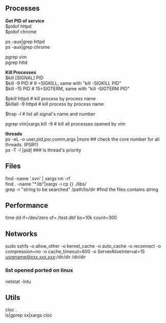 ## Processes
  **Get PID of service**  
  $pidof httpd  
  $pidof chrome  
  
  ps -aux|grep httpd  
  ps -aux|grep chrome  
  
  pgrep vim  
  pgrep httd  
  
  **Kill Processes**  
  $kill [SIGNAL] PID  
  $kill -9 PID  # 9 =SIGKILL, same with "kill -SIGKILL PID"  
  $kill -15 PID # 15=SIGTERM, same with "kill -SIGTERM PID"  
  
  $pkill httpd  # kill process by process name  
  $killall -9 httpd # kill process by process name  
  
  $trap -l # list all signal's name and number  
  
  pgrep vim|xargs kill -9 # kill all processes opened by vim  
  
  **threads**  
  ps -eL -o user,pid,psr,comm,args |more ## check the core number for all threads. (PSR!!)  
  ps -T -l [pid] ### ls thread's priority  

## Files
  find -name '.svn' | xargs rm -rf   
  find . -name "*.lib"|xargs -i cp {} ./libs/  
  grep -r "string to be searched"  /path/to/dir #find the files contains string  

## Performance
  time dd if=/dev/zero of=./test.dbf bs=10k count=300


## Networks
  sudo sshfs -o allow_other -o kernel_cache -o auto_cache -o reconnect -o compression=no -o cache_timeout=600 -o ServerAliveInterval=15 usrename@xxx.xxx.xxx:/dir/dir /dir/dir
  
  ### list opened ported on linux
  netstat -lntu 

## Utils
  cloc .  
  ls|gprep xx|xargs cloc
